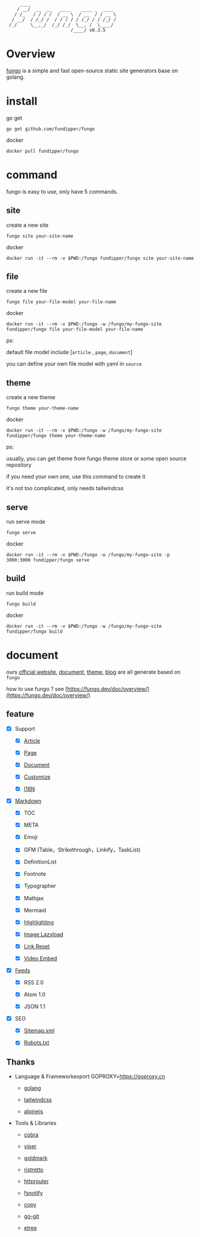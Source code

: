          ____
        / __/  __  __   ____    ____ _  ____
       / /_   / / / /  / __ \  / __  / / __ \
      / __/  / /_/ /  / / / / / /_/ / / /_/ /
     /_/     \__,_/  /_/ /_/  \__, /  \____/
                            /____/ v0.3.5

# Overview

[fungo](https://fungo.dev/ "fungo") is a simple and fast open-source static site generators base on golang.

# install

go get

    go get github.com/fundipper/fungo

docker

    docker pull fundipper/fungo

# command

fungo is easy to use, only have 5 commands.

## site

create a new site

    fungo site your-site-name

docker

    docker run -it --rm -v $PWD:/fungo fundipper/fungo site your-site-name

## file

create a new file

    fungo file your-file-model your-file-name

docker

    docker run -it --rm -v $PWD:/fungo -w /fungo/my-fungo-site fundipper/fungo file your-file-model your-file-name

ps:

default file model include [`article` , `page`, `document`]

you can define your own file model with yaml in `source`

## theme

create a new theme

    fungo theme your-theme-name

docker

    docker run -it --rm -v $PWD:/fungo -w /fungo/my-fungo-site fundipper/fungo theme your-theme-name

ps:

usually, you can get theme from fungo theme store or some open source repository

if you need your own one, use this command to create it

it's not too complicated, only needs tailwindcss

## serve

run serve mode

    fungo serve

docker

    docker run -it --rm -v $PWD:/fungo -w /fungo/my-fungo-site -p 3000:3000 fundipper/fungo serve

## build

run build mode

    fungo build

docker

    docker run -it --rm -v $PWD:/fungo -w /fungo/my-fungo-site fundipper/fungo build

# document

ours [official website](https://fungo.dev/), [document](https://fungo.dev/doc/overview/), [theme](https://fungo.dev/theme/), [blog](https://fungo.dev/post/) are all generate based on `fungo`

how to use fungo ? see [https://fungo.dev/doc/overview/](https://fungo.dev/doc/overview/)

## feature

- [x] Support

  - [x] [Article](https://fungo.dev/doc/create/article/)

  - [x] [Page](https://fungo.dev/doc/create/page/)

  - [x] [Document](https://fungo.dev/doc/create/document/)

  - [x] [Customize](https://fungo.dev/doc/create/customize/)

  - [x] [I18N](https://fungo.dev/doc/create/i18n/)

- [x] [Markdown](https://fungo.dev/doc/config/site/markdown/)

  - [x] TOC

  - [x] META

  - [x] Emoji

  - [x] GFM (Table，Strikethrough，Linkify，TaskList)

  - [x] DefinitionList

  - [x] Footnote

  - [x] Typographer

  - [x] Mathjax

  - [x] Mermaid

  - [x] [Highlighting](https://fungo.dev/doc/config/site/highlighting/)

  - [x] [Image Lazyload](https://fungo.dev/doc/config/site/image/)

  - [x] [Link Reset](https://fungo.dev/doc/config/site/link/)

  - [x] [Video Embed](https://fungo.dev/doc/config/site/video/)

- [x] [Feeds](https://fungo.dev/doc/config/site/feeds/)

  - [x] RSS 2.0

  - [x] Atom 1.0

  - [x] JSON 1.1

- [x] SEO

  - [x] [Sitemap.xml](https://fungo.dev/doc/config/site/sitemap/)

  - [x] [Robots.txt](https://fungo.dev/doc/config/site/robots/)

## Thanks

- Language & Frameworkexport GOPROXY=https://goproxy.cn

  - [golang](https://go.dev/)

  - [tailwindcss](https://www.tailwindcss.com/)

  - [alpinejs](https://alpinejs.dev/)

- Tools & Libraries

  - [cobra](https://github.com/spf13/cobra)

  - [viper](https://github.com/spf13/viper)

  - [goldmark](https://github.com/yuin/goldmark)

  - [ristretto](https://github.com/dgraph-io/ristretto)

  - [httprouter](https://github.com/julienschmidt/httprouter)

  - [fsnotify](https://github.com/fsnotify/fsnotify)

  - [copy](https://github.com/otiai10/copy)

  - [go-git](https://github.com/go-git/go-git)

  - [etree](https://github.com/beevik/etree)
